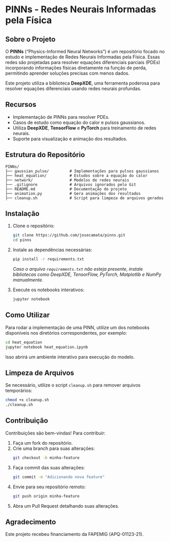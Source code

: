 # PINNs - Redes Neurais Informadas pela Física

## Sobre o Projeto
O **PINNs** (“Physics-Informed Neural Networks”) é um repositório focado no estudo e implementação de Redes Neurais Informadas pela Física. Essas redes são projetadas para resolver equações diferenciais parciais (PDEs) incorporando informações físicas diretamente na função de perda, permitindo aprender soluções precisas com menos dados.

Este projeto utiliza a biblioteca **DeepXDE**, uma ferramenta poderosa para resolver equações diferenciais usando redes neurais profundas.

## Recursos
- Implementação de PINNs para resolver PDEs.
- Casos de estudo como equação do calor e pulsos gaussianos.
- Utiliza **DeepXDE**, **TensorFlow** e **PyTorch** para treinamento de redes neurais.
- Suporte para visualização e animação dos resultados.

## Estrutura do Repositório
```
PINNs/
├── gaussian_pulse/         # Implementações para pulsos gaussianos
├── heat_equation/          # Estudos sobre a equação do calor
├── network/                # Modelos de redes neurais
├── .gitignore              # Arquivos ignorados pelo Git
├── README.md               # Documentação do projeto
├── animation.py            # Gera animações dos resultados
├── cleanup.sh              # Script para limpeza de arquivos gerados
```

## Instalação
1. Clone o repositório:
   ```bash
   git clone https://github.com/josecamata/pinns.git
   cd pinns
   ```
2. Instale as dependências necessárias:
   ```bash
   pip install -r requirements.txt
   ```
   *Caso o arquivo `requirements.txt` não esteja presente, instale bibliotecas como DeepXDE, TensorFlow, PyTorch, Matplotlib e NumPy manualmente.*

3. Execute os notebooks interativos:
   ```bash
   jupyter notebook
   ```

## Como Utilizar
Para rodar a implementação de uma PINN, utilize um dos notebooks disponíveis nos diretórios correspondentes, por exemplo:
```bash
cd heat_equation
jupyter notebook heat_equation.ipynb
```
Isso abrirá um ambiente interativo para execução do modelo.

## Limpeza de Arquivos
Se necessário, utilize o script `cleanup.sh` para remover arquivos temporários:
```bash
chmod +x cleanup.sh
./cleanup.sh
```

## Contribuição
Contribuições são bem-vindas! Para contribuir:
1. Faça um fork do repositório.
2. Crie uma branch para suas alterações:
   ```bash
   git checkout -b minha-feature
   ```
3. Faça commit das suas alterações:
   ```bash
   git commit -m "Adicionando nova feature"
   ```
4. Envie para seu repositório remoto:
   ```bash
   git push origin minha-feature
   ```
5. Abra um Pull Request detalhando suas alterações.


## Agradecimento
Este projeto recebeu financiamento da FAPEMIG (APQ-01123-21).

